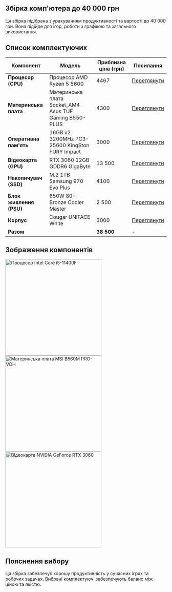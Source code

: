 ## Збірка комп'ютера до 40 000 грн

Ця збірка підібрана з урахуванням продуктивності та вартості до 40 000 грн. Вона підійде для ігор, роботи з графікою та загального використання.

## Список комплектуючих

| Компонент            | Модель                                  | Приблизна ціна (грн) | Посилання |
|----------------------|-----------------------------------------|----------------------|------------|
| **Процесор (CPU)**   | Процесор AMD Ryzen 5 5600                    | 4467                | [Переглянути](#) |
| **Материнська плата**| Материнська плата Socket_AM4  Asus TUF Gaming B550-PLUS | 4300                | [Переглянути](#) |
| **Оперативна пам'ять**| 16GB x2  3200MHz PC3-25600 KingSton FURY Impact      | 3000                | [Переглянути](#) |
| **Відеокарта (GPU)** | RTX 3060  12GB GDDR6 GigaByte             | 13 500               | [Переглянути](#) |
| **Накопичувач (SSD)**| M.2  1TB  Samsung 970 Evo Plus| 4100                | [Переглянути](#) |
| **Блок живлення (PSU)**| 650W 80+ Bronze Cooler Master         | 2 500                | [Переглянути](#) |
| **Корпус**           | Cougar UNIFACE White |3000               | [Переглянути](#) |
| **Разом**            |                                         | **38 500**           | - |

## Зображення компонентів

<img src="https://encrypted-tbn0.gstatic.com/images?q=tbn:ANd9GcSG2XZnj0ynjyNAj3R6z1uC8EqiZ2-Zk2eXHw&s" width="300" height="300" alt="Процесор Intel Core i5-11400F">

<img src="https://storage-asset.msi.com/global/picture/image/feature/mb/B560M/PRO-VDH/overview.png" width="300" height="300" alt="Материнська плата MSI B560M PRO-VDH">

<img src="https://img.telemart.ua/369866-515227-product_popup/gigabyte-geforce-rtx-3060-gaming-oc-12288mb-gv-n3060gaming-oc-12gd-20.png" width="300" height="300" alt="Відеокарта NVIDIA GeForce RTX 3060">

## Пояснення вибору

Ця збірка забезпечує хорошу продуктивність у сучасних іграх та робочих задачах. Вибрані комплектуючі забезпечують баланс між ціною та якістю.
